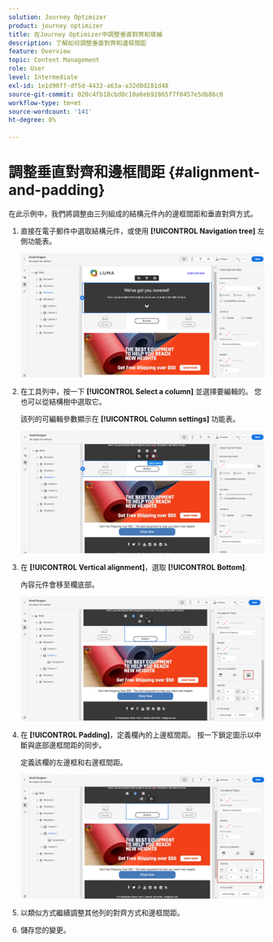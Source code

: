 ```yaml
---
solution: Journey Optimizer
product: journey optimizer
title: 在Journey Optimizer中調整垂直對齊和填補
description: 了解如何調整垂直對齊和邊框間距
feature: Overview
topic: Content Management
role: User
level: Intermediate
exl-id: 1e1d90ff-df5d-4432-a63a-a32d0d281d48
source-git-commit: 020c4fb18cbd0c10a6eb92865f7f0457e5db8bc0
workflow-type: tm+mt
source-wordcount: '141'
ht-degree: 0%

---
```


# 調整垂直對齊和邊框間距 {#alignment-and-padding}

在此示例中，我們將調整由三列組成的結構元件內的邊框間距和垂直對齊方式。

1. 直接在電子郵件中選取結構元件，或使用 **[!UICONTROL Navigation tree]** 左側功能表。

   ![](assets/alignment_1.png)

1. 在工具列中，按一下 **[!UICONTROL Select a column]** 並選擇要編輯的。 您也可以從結構樹中選取它。

   該列的可編輯參數顯示在 **[!UICONTROL Column settings]** 功能表。

   ![](assets/alignment_2.png)

1. 在 **[!UICONTROL Vertical alignment]**，選取 **[!UICONTROL Bottom]**.

   內容元件會移至欄底部。

   ![](assets/alignment_3.png)

1. 在 **[!UICONTROL Padding]**，定義欄內的上邊框間距。 按一下鎖定圖示以中斷與底部邊框間距的同步。

   定義該欄的左邊框和右邊框間距。

   ![](assets/alignment_4.png)

1. 以類似方式繼續調整其他列的對齊方式和邊框間距。

1. 儲存您的變更。
